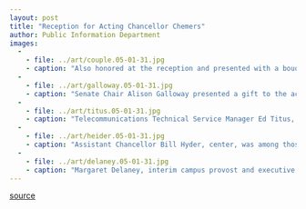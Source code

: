 ```yaml
---
layout: post
title: "Reception for Acting Chancellor Chemers"
author: Public Information Department
images:
  -
    - file: ../art/couple.05-01-31.jpg
    - caption: "Also honored at the reception and presented with a bouquet was Martin Chemers' wife, Barbara Goza, director of research and evaluation at the Educational Partnership Center."
  -
    - file: ../art/galloway.05-01-31.jpg
    - caption: "Senate Chair Alison Galloway presented a gift to the acting chancellor from the faculty. Acting Chancellor Chemers also received proclamations from the Santa Cruz City Council and the state Legislature"
  -
    - file: ../art/titus.05-01-31.jpg
    - caption: "Telecommunications Technical Service Manager Ed Titus, representing the Staff Advisory Board, presented a gift to Acting Chancellor Chemers."
  -
    - file: ../art/heider.05-01-31.jpg
    - caption: "Assistant Chancellor Bill Hyder, center, was among those singled out for special praise by Acting Chancellor Chemers."
  -
    - file: ../art/delaney.05-01-31.jpg
    - caption: "Margaret Delaney, interim campus provost and executive vice chancellor, was among those honoring outgoing Acting Chancellor Martin M. Chemers at a Jan. 28 reception at University Center. Members of the campus community were joined by elected officials, including Santa Cruz City Councilwoman Emily Reilly, State Assemblyman John Laird, and former State Senator Bruce McPherson. Ken Feingold, president of the UC Santa Cruz Foundation, and UC Alumni Regent Gary Novack also spoke to praise Chemers. Photos: Louise Donahue"
---
```



[source](http://www1.ucsc.edu/currents/04-05/01-31/chemers.asp "Permalink to chemers")
